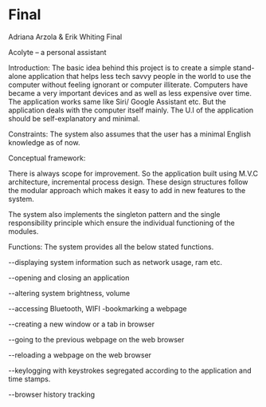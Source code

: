 # Final
Adriana Arzola &amp; Erik Whiting Final

Acolyte – a personal assistant

Introduction: The basic idea behind this project is to create a simple stand-alone application that helps less tech savvy people in the world to use the computer without feeling ignorant or computer illiterate. Computers have became a very important devices and as well as less expensive over time. The application works same like Siri/ Google Assistant etc. But the application deals with the computer itself mainly. The U.I of the application should be self-explanatory and minimal.

Constraints: The system also assumes that the user has a minimal English knowledge as of now.

Conceptual framework:

There is always scope for improvement. So the application built using M.V.C architecture, incremental process design. These design structures follow the modular approach which makes it easy to add in new features to the system.

The system also implements the singleton pattern and the single responsibility principle which ensure the individual functioning of the modules.

Functions: The system provides all the below stated functions.

--displaying system information such as network usage, ram etc. 

--opening and closing an application 

--altering system brightness, volume 

--accessing Bluetooth, WIFI -bookmarking a webpage 

--creating a new window or a tab in browser 

--going to the previous webpage on the web browser 

--reloading a webpage on the web browser 

--keylogging with keystrokes segregated according to the application and time stamps. 

--browser history tracking
